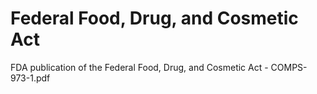# Federal Food, Drug, and Cosmetic Act

FDA publication of the Federal Food, Drug, and Cosmetic Act - COMPS-973-1.pdf
